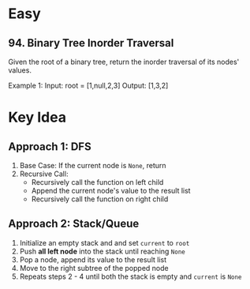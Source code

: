 # Easy
## 94. Binary Tree Inorder Traversal
Given the root of a binary tree, return the inorder traversal of its nodes' values.

Example 1:
Input: root = [1,null,2,3]
Output: [1,3,2]

# Key Idea
## Approach 1: DFS
1. Base Case: If the current node is `None`, return
2. Recursive Call:
    - Recursively call the function on left child
    - Append the current node's value to the result list
    - Recursively call the function on right child
    

## Approach 2: Stack/Queue
1. Initialize an empty stack and and set `current` to `root`
2. Push **all left node** into the stack until reaching `None`
3. Pop a node, append its value to the result list
4. Move to the right subtree of the popped node
5. Repeats steps 2 - 4 until both the stack is empty and `current` is `None`